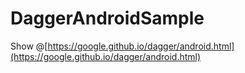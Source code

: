 # DaggerAndroidSample

Show @[https://google.github.io/dagger/android.html](https://google.github.io/dagger/android.html)
